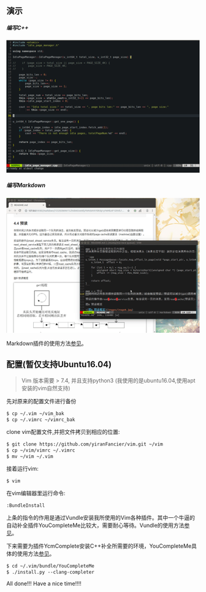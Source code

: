 ## 演示
##### 编写C++
![图一 C++演示](images/c++演示.gif)
##### 编写Markdown
![图二 markdown演示](images/markdown演示.gif)

Markdown插件的使用方法[参见](https://github.com/iamcco/markdown-preview.nvim)。

## 配置(暂仅支持Ubuntu16.04)
> Vim 版本需要 > 7.4, 并且支持python3 (我使用的是ubuntu16.04,使用apt 安装的vim自然支持)

先对原来的配置文件进行备份

```
$ cp ~/.vim ~/vim_bak
$ cp ~/.vimrc ~/vimrc_bak
```

clone vim配置文件,并把文件拷贝到相应的位置:

```
$ git clone https://github.com/yiranFancier/vim.git ~/vim
$ cp ~/vim/vimrc ~/.vimrc
$ mv ~/vim ~/.vim
```

接着运行vim:

```
$ vim
```

在vim编辑器里运行命令:
```
:BundleInstall
```

上条的指令的作用是通过Vundle安装我所使用的Vim各种插件。其中一个牛逼的自动补全插件YouCompleteMe比较大，需要耐心等待。Vundle的使用方法[参见](https://github.com/vim-scripts/vundle)。

下来需要为插件YcmComplete安装C++补全所需要的环境，YouCompleteMe具体的使用方法[参见](https://github.com/Valloric/YouCompleteMe#c-family-semantic-completion)。
```
$ cd ~/.vim/bundle/YouCompleteMe
$ ./install.py --clang-completer
```
All done!!! Have a nice time!!!!


